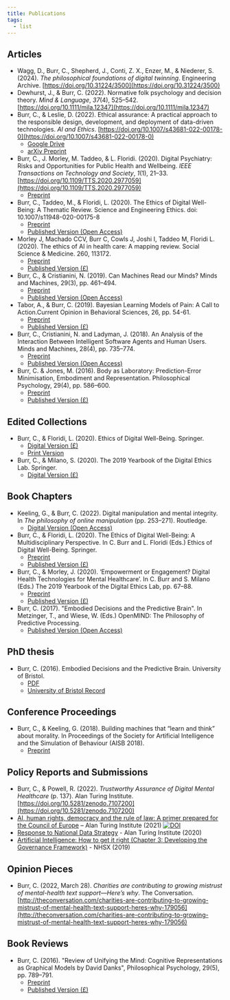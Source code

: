 ```yaml
---
title: Publications
tags:
  - list
---
```

## Articles

- Wagg, D., Burr, C., Shepherd, J., Conti, Z. X., Enzer, M., & Niederer, S. (2024). _The philosophical foundations of digital twinning_. Engineering Archive. [https://doi.org/10.31224/3500](https://doi.org/10.31224/3500)
- Dewhurst, J., & Burr, C. (2022). Normative folk psychology and decision theory. _Mind & Language_, _37_(4), 525–542. [https://doi.org/10.1111/mila.12347](https://doi.org/10.1111/mila.12347)
- Burr, C., & Leslie, D. (2022). Ethical assurance: A practical approach to the responsible design, development, and deployment of data-driven technologies. _AI and Ethics_. [https://doi.org/10.1007/s43681-022-00178-0](https://doi.org/10.1007/s43681-022-00178-0)
	- [Google Drive](https://drive.google.com/file/d/1DHBYWEtrHn2EVAI-b55ub60_H5uvv2eL/view)
	- [arXiv Preprint](https://arxiv.org/abs/2110.05164)
- Burr, C., J. Morley, M. Taddeo, & L. Floridi. (2020). Digital Psychiatry: Risks and Opportunities for Public Health and Wellbeing. _IEEE Transactions on Technology and Society_, _1_(1), 21–33. [https://doi.org/10.1109/TTS.2020.2977059](https://doi.org/10.1109/TTS.2020.2977059)
	- [Preprint](https://philpapers.org/archive/BURDPE.pdf)
- Burr, C., Taddeo, M., & Floridi, L. (2020). The Ethics of Digital Well-Being: A Thematic Review. Science and Engineering Ethics. doi: 10.1007/s11948-020-00175-8
	- [Preprint](https://philpapers.org/archive/BURTEO-61.pdf)
	- [Published Version (Open Access)](https://link.springer.com/article/10.1007/s11948-020-00175-8)
- Morley J, Machado CCV, Burr C, Cowls J, Joshi I, Taddeo M, Floridi L. (2020). The ethics of AI in health care: A mapping review. Social Science & Medicine. 260, 113172.
	- [Preprint](https://philpapers.org/go.pl?id=MORTDO-58&u=https%3A%2F%2Fphilpapers.org%2Farchive%2FMORTDO-58.pdf)
	- [Published Version (£)](https://www.sciencedirect.com/science/article/pii/S0277953620303919)
- Burr, C., & Cristianini, N. (2019). Can Machines Read our Minds? Minds and Machines, 29(3), pp. 461–494.
	- [Preprint](https://philpapers.org/archive/BURCMR.pdf)
	- [Published Version (Open Access)](https://link.springer.com/article/10.1007%2Fs11023-019-09497-4)
- Tabor, A., & Burr, C. (2019). Bayesian Learning Models of Pain: A Call to Action.Current Opinion in Behavioral Sciences, 26, pp. 54-61.
	- [Preprint](https://philpapers.org/go.pl?id=TABBLM&u=https%3A%2F%2Fphilpapers.org%2Farchive%2FTABBLM.pdf)
	- [Published Version (£)](https://www.sciencedirect.com/science/article/pii/S2352154618300810)
- Burr, C., Cristianini, N. and Ladyman, J. (2018). An Analysis of the Interaction Between Intelligent Software Agents and Human Users. Minds and Machines, 28(4), pp. 735–774.
	- [Preprint](https://philpapers.org/go.pl?id=BURAAO-11&u=https%3A%2F%2Fphilpapers.org%2Farchive%2FBURAAO-11.pdf)
	- [Published Version (Open Access)](http://link.springer.com/10.1007/s11023-018-9479-0)
- Burr, C. & Jones, M. (2016). Body as Laboratory: Prediction-Error Minimisation, Embodiment and Representation. Philosophical Psychology, 29(4), pp. 586–600.
	- [Preprint](https://philpapers.org/go.pl?id=BURTBA-6&u=https%3A%2F%2Fphilpapers.org%2Farchive%2FBURTBA-6.pdf)
	- [Published Version (£)](https://www.tandfonline.com/doi/abs/10.1080/09515089.2015.1135238?journalCode=cphp20)

## Edited Collections

-  Burr, C., & Floridi, L. (2020). Ethics of Digital Well-Being. Springer.
	- [Digital Version (£)](https://www.springer.com/gp/book/9783030505844)
	- [Print Version](https://www.amazon.co.uk/Ethics-Digital-Well-Being-Multidisciplinary-Philosophical/dp/3030505847/ref=tmm_hrd_swatch_0?_encoding=UTF8&qid=1609153364&sr=8-1)
- Burr, C., & Milano, S. (2020). The 2019 Yearbook of the Digital Ethics Lab. Springer.
	- [Digital Version (£)](https://www.springer.com/gp/book/9783030291440)

## Book Chapters

- Keeling, G., & Burr, C. (2022). Digital manipulation and mental integrity. In _The philosophy of online manipulation_ (pp. 253–271). Routledge.
	- [Digital Version (Open Access)](https://library.oapen.org/bitstream/handle/20.500.12657/57070/1/9781000603583.pdf#page=266)
- Burr, C., & Floridi, L. (2020). The Ethics of Digital Well-Being: A Multidisciplinary Perspective. In C. Burr and L. Floridi (Eds.) Ethics of Digital Well-Being. Springer.
	- [Preprint](https://philpapers.org/go.pl?id=BURTEO-62&u=https%3A%2F%2Fphilpapers.org%2Farchive%2FBURTEO-62.pdf)
	- [Published Version (£)](https://link.springer.com/chapter/10.1007/978-3-030-50585-1_1)
- Burr, C., & Morley, J. (2020). ‘Empowerment or Engagement? Digital Health Technologies for Mental Healthcare’. In C. Burr and S. Milano (Eds.) The 2019 Yearbook of the Digital Ethics Lab, pp. 67–88.
	- [Preprint](https://philpapers.org/go.pl?id=BUREOE-8&u=https%3A%2F%2Fphilpapers.org%2Farchive%2FBUREOE-8.pdf)
	- [Published Version (£)](https://www.springer.com/gp/book/9783030291440)
- Burr, C. (2017). "Embodied Decisions and the Predictive Brain". In Metzinger, T., and Wiese, W. (Eds.) OpenMIND: The Philosophy of Predictive Processing.
	- [Published Version (Open Access)](https://philpapers.org/go.pl?id=BUREDA-4&proxyId=none&u=https%3A%2F%2Fpredictive-mind.net%2Fpapers%2Fembodied-decisions-and-the-predictive-brain%2Fat_download%2FpaperPDF)

## PhD thesis

- Burr, C. (2016). Embodied Decisions and the Predictive Brain. University of Bristol.
	- [PDF](https://philpapers.org/archive/BUREDA-5.pdf)
	- [University of Bristol Record](https://bris.on.worldcat.org/oclc/1052833365)

## Conference Proceedings

- Burr, C., & Keeling, G. (2018). Building machines that “learn and think” about morality. In Proceedings of the Society for Artificial Intelligence and the Simulation of Behaviour (AISB 2018).
	- [Preprint](https://philpapers.org/go.pl?id=BURBMT-2&aid=BURBMT-2v1)

## Policy Reports and Submissions

- Burr, C., & Powell, R. (2022). _Trustworthy Assurance of Digital Mental Healthcare_ (p. 137). Alan Turing Institute. [https://doi.org/10.5281/zenodo.7107200](https://doi.org/10.5281/zenodo.7107200)
- [AI, human rights, democracy and the rule of law: A primer prepared for the Council of Europe](https://www.turing.ac.uk/research/publications/ai-human-rights-democracy-and-rule-law-primer-prepared-council-europe) – Alan Turing Institute (2021) [![DOI](https://zenodo.org/badge/DOI/10.5281/zenodo.4639743.svg)](https://doi.org/10.5281/zenodo.4639743)
- [Response to National Data Strategy](https://www.turing.ac.uk/sites/default/files/2020-12/national-data-strategy-response_report.pdf) - Alan Turing Institute (2020)
- [Artificial Intelligence: How to get it right (Chapter 3: Developing the Governance Framework)](https://www.nhsx.nhs.uk/media/documents/NHSX_AI_report.pdf) - NHSX (2019)

## Opinion Pieces

- Burr, C. (2022, March 28). _Charities are contributing to growing mistrust of mental-health text support—Here’s why_. The Conversation. [http://theconversation.com/charities-are-contributing-to-growing-mistrust-of-mental-health-text-support-heres-why-179056](http://theconversation.com/charities-are-contributing-to-growing-mistrust-of-mental-health-text-support-heres-why-179056)

## Book Reviews

- Burr, C. (2016). "Review of Unifying the Mind: Cognitive Representations as Graphical Models by David Danks", Philosophical Psychology, 29(5), pp. 789–791.
	- [Preprint](https://philpapers.org/go.pl?id=BURUTM-2&u=https%3A%2F%2Fphilpapers.org%2Farchive%2FBURUTM-2.pdf)
	- [Published Version (£)](https://www.tandfonline.com/doi/full/10.1080/09515089.2016.1146243)